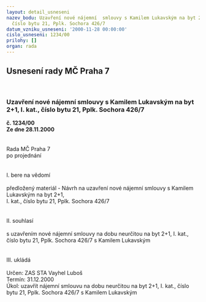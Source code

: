 ```yaml
---
layout: detail_usneseni
nazev_bodu: Uzavření nové nájemní  smlouvy s Kamilem Lukavským na byt 2+1, I. kat.,
  číslo bytu 21, Pplk. Sochora 426/7
datum_vzniku_usneseni: '2000-11-28 00:00:00'
cislo_usneseni: 1234/00
prilohy: []
organ: rada
---
```

<div id="ucUsn_pList" class="usn">
	<span><h2>Usnesení rady MČ Praha 7 </h2>
<br></span><div class="standBody">
<span><h3>Uzavření nové nájemní  smlouvy s Kamilem Lukavským na byt 2+1, I. kat., číslo bytu 21, Pplk. Sochora 426/7</h3></span><div class="center">
		<strong>č. 1234/00</strong><br>
	</div>
<div class="center">
		<strong>Ze dne 28.11.2000</strong><br><br>
	</div>
<br>Rada MČ Praha 7<br>po projednání<br><br><br>I.	bere na vědomí<br><br> předložený materiál - Návrh na uzavření nové nájemní  smlouvy s Kamilem Lukavským na byt 2+1, <br>I. kat., číslo bytu 21, Pplk. Sochora 426/7<br><br><br>II.	souhlasí <br><br> s uzavřením nové nájemní  smlouvy na dobu neurčitou na byt 2+1, I. kat., číslo bytu 21, Pplk.   Sochora 426/7 s Kamilem Lukavským<br><br><br>III.	ukládá <br><br> Určen:	     	ZAS STA Vayhel Luboš<br>Termín: 31.12.2000<br>Úkol:	uzavřít  nájemní  smlouvu na dobu neurčitou na byt 2+1, I. kat., číslo bytu 21, Pplk. Sochora 426/7 s Kamilem Lukavským<br>  </div>
</div>
